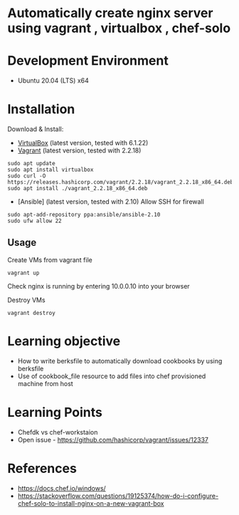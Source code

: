 
# Automatically create nginx server using vagrant , virtualbox , chef-solo

# Development Environment
- Ubuntu 20.04 (LTS) x64

# Installation

Download & Install:
- [VirtualBox](https://www.virtualbox.org/wiki/Downloads) (latest version, tested with 6.1.22)
- [Vagrant](https://www.vagrantup.com/downloads.html) (latest version, tested with 2.2.18)

```shell
sudo apt update
sudo apt install virtualbox
sudo curl -O https://releases.hashicorp.com/vagrant/2.2.18/vagrant_2.2.18_x86_64.deb
sudo apt install ./vagrant_2.2.18_x86_64.deb
```

- [Ansible] (latest version, tested with 2.10)
Allow SSH for firewall
```shell
sudo apt-add-repository ppa:ansible/ansible-2.10
sudo ufw allow 22
```

## Usage

Create VMs from vagrant file

```shell
vagrant up
```

Check nginx is running by entering 10.0.0.10 into your browser

Destroy VMs

```shell
vagrant destroy
```
# Learning objective
* How to write berksfile to automatically download cookbooks by using berksfile
* Use of cookbook_file resource to add files into chef provisioned machine from host

# Learning Points
* Chefdk vs chef-workstaion
* Open issue - https://github.com/hashicorp/vagrant/issues/12337

# References
* https://docs.chef.io/windows/
* https://stackoverflow.com/questions/19125374/how-do-i-configure-chef-solo-to-install-nginx-on-a-new-vagrant-box
